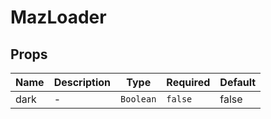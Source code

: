 # MazLoader

## Props

<!-- @vuese:MazLoader:props:start -->

| Name | Description | Type      | Required | Default |
| ---- | ----------- | --------- | -------- | ------- |
| dark | -           | `Boolean` | `false`  | false   |

<!-- @vuese:MazLoader:props:end -->
